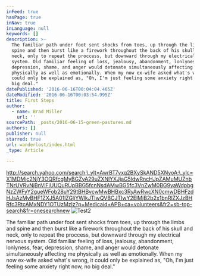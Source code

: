 ```yaml
---
inFeed: true
hasPage: true
inNav: true
inLanguage: null
keywords: []
description: >-
  The familiar path under foot sent shocks from toes, up through the limbs and
  spine and then burst like a firework throughout the back of his skull and
  neck, only to repeat the proccess, but downward through my electrical nervous
  system. Old familiar feeling of loss, jealousy, abandonment, lonlyness, fear,
  depression, shame, and anger would detonate simultaneously affecting me
  physically as well as emotionally. When my now ex-wife asked what's wrong, it
  could only be explained as, "Oh, I'm just feeling some anxiety right now, no
  big deal."
datePublished: '2016-06-16T00:04:04.465Z'
dateModified: '2016-06-16T00:03:54.995Z'
title: First Steps
author:
  - name: Brad Miller
    url: ''
sourcePath: _posts/2016-06-15-green-pastures.md
authors: []
publisher: null
starred: true
url: wanderlost/index.html
_type: Article

---
```

http://search.yahoo.com/search;\_ylt=AwrBT7vxq2BXySkAND5XNyoA;\_ylc=X1MDMjc2NjY3OQRfcgMyBGZyA29uZXNlYXJjaG5ldwRncHJpZAMuMUZnbTNrUVRvNjBnVlFiUUQuRUpBBG5fcnNsdAMwBG5fc3VnZwM0BG9yaWdpbgNzZWFyY2gueWFob28uY29tBHBvcwMwBHBxc3RyAwRwcXN0cmwDBHFzdHJsAzMyBHF1ZXJ5A01lZGljYWlkJTIwQVBCJTIwY2ElMjB2b2x1bnRlZXJzBHRfc3RtcAMxNDY1OTUzMzIz?p=Medicaid+APB+ca+volunteers&fr2=sb-top-search&fr=onesearchnew
![Test2](https://the-grid-user-content.s3-us-west-2.amazonaws.com/67fe1ccb-8b70-469b-a1bd-6548e8fa049f.jpg)

The familiar path under foot sent shocks from toes, up through the limbs and spine and then burst like a firework throughout the back of his skull and neck, only to repeat the proccess, but downward through my electrical nervous system. Old familiar feeling of loss, jealousy, abandonment, lonlyness, fear, depression, shame, and anger would detonate simultaneously affecting me physically as well as emotionally. When my now ex-wife asked what's wrong, it could only be explained as, "Oh, I'm just feeling some anxiety right now, no big deal."